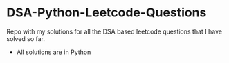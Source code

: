 # DSA-Python-Leetcode-Questions
Repo with my solutions for all the DSA based leetcode questions that I have solved so far. 

- All solutions are in Python
